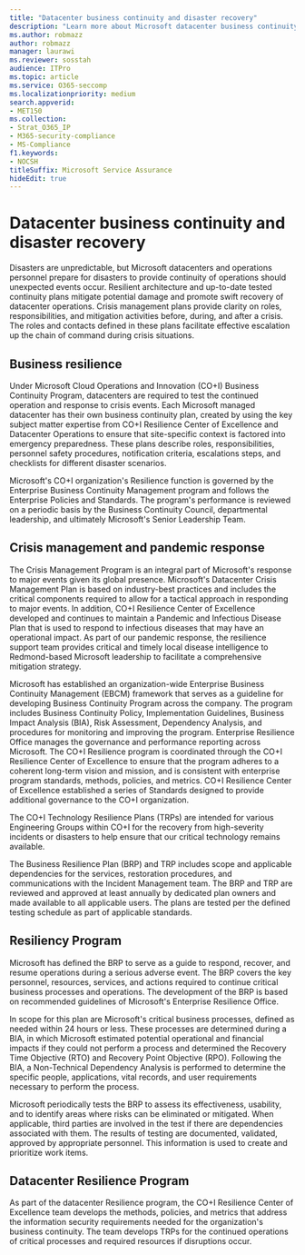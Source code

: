 ```yaml
---
title: "Datacenter business continuity and disaster recovery"
description: "Learn more about Microsoft datacenter business continuity and disaster recovery."
ms.author: robmazz
author: robmazz
manager: laurawi
ms.reviewer: sosstah
audience: ITPro
ms.topic: article
ms.service: O365-seccomp
ms.localizationpriority: medium
search.appverid:
- MET150
ms.collection:
- Strat_O365_IP
- M365-security-compliance
- MS-Compliance
f1.keywords:
- NOCSH
titleSuffix: Microsoft Service Assurance
hideEdit: true
---
```


# Datacenter business continuity and disaster recovery

Disasters are unpredictable, but Microsoft datacenters and operations personnel prepare for disasters to provide continuity of operations should unexpected events occur. Resilient architecture and up-to-date tested continuity plans mitigate potential damage and promote swift recovery of datacenter operations. Crisis management plans provide clarity on roles, responsibilities, and mitigation activities before, during, and after a crisis. The roles and contacts defined in these plans facilitate effective escalation up the chain of command during crisis situations.

## Business resilience

Under Microsoft Cloud Operations and Innovation (CO+I) Business Continuity Program, datacenters are required to test the continued operation and response to crisis events. Each Microsoft managed datacenter has their own business continuity plan, created by using the key subject matter expertise from CO+I Resilience Center of Excellence and Datacenter Operations to ensure that site-specific context is factored into emergency preparedness. These plans describe roles, responsibilities, personnel safety procedures, notification criteria, escalations steps, and checklists for different disaster scenarios.

Microsoft's CO+I organization's Resilience function is governed by the Enterprise Business Continuity Management program and follows the Enterprise Policies and Standards. The program's performance is reviewed on a periodic basis by the Business Continuity Council, departmental leadership, and ultimately Microsoft's Senior Leadership Team.

## Crisis management and pandemic response

The Crisis Management Program is an integral part of Microsoft's response to major events given its global presence. Microsoft's Datacenter Crisis Management Plan is based on industry-best practices and includes the critical components required to allow for a tactical approach in responding to major events. In addition, CO+I Resilience Center of Excellence developed and continues to maintain a Pandemic and Infectious Disease Plan that is used to respond to infectious diseases that may have an operational impact. As part of our pandemic response, the resilience support team provides critical and timely local disease intelligence to Redmond-based Microsoft leadership to facilitate a comprehensive mitigation strategy.

Microsoft has established an organization-wide Enterprise Business Continuity Management (EBCM) framework that serves as a guideline for developing Business Continuity Program across the company. The program includes Business Continuity Policy, Implementation Guidelines, Business Impact Analysis (BIA), Risk Assessment, Dependency Analysis, and procedures for monitoring and improving the program. Enterprise Resilience Office manages the governance and performance reporting across Microsoft. The CO+I Resilience program is coordinated through the CO+I Resilience Center of Excellence to ensure that the program adheres to a coherent long-term vision and mission, and is consistent with enterprise program standards, methods, policies, and metrics. CO+I Resilience Center of Excellence established a series of Standards designed to provide additional governance to the CO+I organization.

The CO+I Technology Resilience Plans (TRPs) are intended for various Engineering Groups within CO+I for the recovery from high-severity incidents or disasters to help ensure that our critical technology remains available.

The Business Resilience Plan (BRP) and TRP includes scope and applicable dependencies for the services, restoration procedures, and communications with the Incident Management team. The BRP and TRP are reviewed and approved at least annually by dedicated plan owners and made available to all applicable users. The plans are tested per the defined testing schedule as part of applicable standards.

## Resiliency Program

Microsoft has defined the BRP to serve as a guide to respond, recover, and resume operations during a serious adverse event. The BRP covers the key personnel, resources, services, and actions required to continue critical business processes and operations. The development of the BRP is based on recommended guidelines of Microsoft's Enterprise Resilience Office.

In scope for this plan are Microsoft's critical business processes, defined as needed within 24 hours or less. These processes are determined during a BIA, in which Microsoft estimated potential operational and financial impacts if they could not perform a process and determined the Recovery Time Objective (RTO) and Recovery Point Objective (RPO). Following the BIA, a Non-Technical Dependency Analysis is performed to determine the specific people, applications, vital records, and user requirements necessary to perform the process.

Microsoft periodically tests the BRP to assess its effectiveness, usability, and to identify areas where risks can be eliminated or mitigated. When applicable, third parties are involved in the test if there are dependencies associated with them. The results of testing are documented, validated, approved by appropriate personnel. This information is used to create and prioritize work items.

## Datacenter Resilience Program

As part of the datacenter Resilience program, the CO+I Resilience Center of Excellence team develops the methods, policies, and metrics that address the information security requirements needed for the organization's business continuity. The team develops TRPs for the continued operations of critical processes and required resources if disruptions occur.

